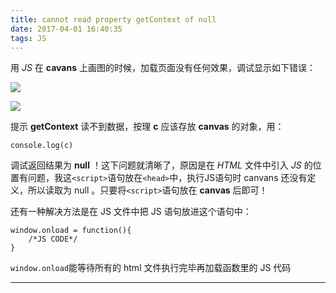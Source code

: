 ```yaml
---
title: cannot read property getContext of null
date: 2017-04-01 16:40:35
tags: JS
---
```

用 *JS* 在 **cavans** 上画图的时候，加载页面没有任何效果，调试显示如下错误：

![](http://i4.buimg.com/1949/4604267099d7513d.png)

![](http://i4.buimg.com/1949/800ea281834b3356.png)

提示 **getContext** 读不到数据，按理 **c** 应该存放 **canvas** 的对象，用：

```
console.log(c)
```
调试返回结果为 **null** ！这下问题就清晰了，原因是在 *HTML* 文件中引入 *JS* 的位置有问题，我这`<script>`语句放在`<head>`中，执行JS语句时 canvans 还没有定义，所以读取为 null 。只要将`<script>`语句放在 **canvas** 后即可！

还有一种解决方法是在 JS 文件中把 JS 语句放进这个语句中：
```
window.onload = function(){
    /*JS CODE*/
}
```
`window.onload`能等待所有的 html 文件执行完毕再加载函数里的 JS 代码

<hr/>
